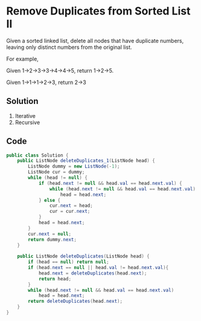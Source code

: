# Remove Duplicates from Sorted List II

Given a sorted linked list, delete all nodes that have duplicate numbers, leaving only distinct numbers from the original list.

For example,

Given 1->2->3->3->4->4->5, return 1->2->5.

Given 1->1->1->2->3, return 2->3

## Solution

1. Iterative
2. Recursive

## Code

```java
public class Solution {
    public ListNode deleteDuplicates_1(ListNode head) {
        ListNode dummy = new ListNode(-1);
        ListNode cur = dummy;
        while (head != null) {
            if (head.next != null && head.val == head.next.val) {
                while (head.next != null && head.val == head.next.val)
                    head = head.next;
            } else {
                cur.next = head;
                cur = cur.next;
            }
            head = head.next;
        }
        cur.next = null;
        return dummy.next;
    }
    
    public ListNode deleteDuplicates(ListNode head) {
        if (head == null) return null;
        if (head.next == null || head.val != head.next.val){
            head.next = deleteDuplicates(head.next);
            return head;
        }
        while (head.next != null && head.val == head.next.val)
            head = head.next;
        return deleteDuplicates(head.next);
    }
}
```

